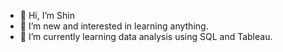 - 👋 Hi, I’m Shin
- 👀 I’m new and interested in learning anything.
- 🌱 I’m currently learning data analysis using SQL and Tableau.




<!---
nShinNg/nShinNg is a ✨ special ✨ repository because its `README.md` (this file) appears on your GitHub profile.
You can click the Preview link to take a look at your changes.
--->
